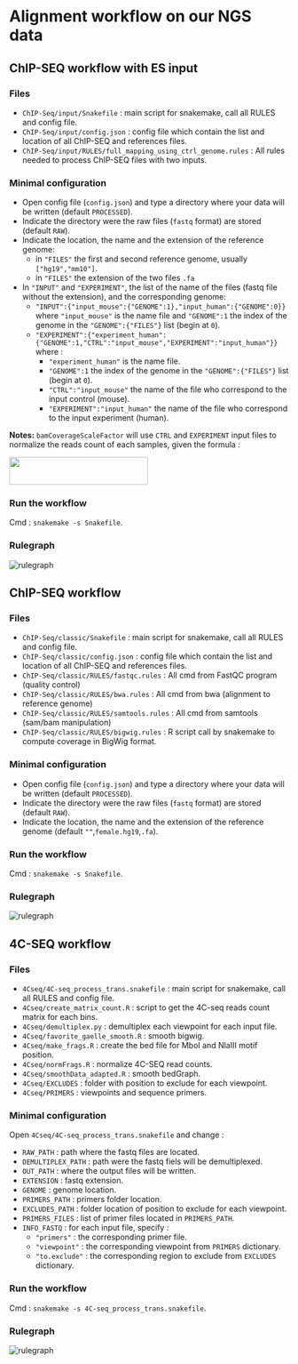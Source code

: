 
# Alignment workflow on our NGS data

## ChIP-SEQ workflow with ES input

### Files

  - `ChIP-Seq/input/Snakefile` : main script for snakemake, call all
    RULES and config file.
  - `ChIP-Seq/input/config.json` : config file which contain the list
    and location of all ChIP-SEQ and references files.
  - `ChIP-Seq/input/RULES/full_mapping_using_ctrl_genome.rules` : All
    rules needed to process ChIP-SEQ files with two inputs.

### Minimal configuration

  - Open config file (`config.json`) and type a directory where your
    data will be written (default `PROCESSED`).
  - Indicate the directory were the raw files (`fastq` format) are
    stored (default `RAW`).
  - Indicate the location, the name and the extension of the reference
    genome:
      - in `"FILES"` the first and second reference genome, usually
        `["hg19","mm10"]`.
      - in `"FILES"` the extension of the two files `.fa`
  - In `"INPUT"` and `"EXPERIMENT"`, the list of the name of the files
    (fastq file without the extension), and the corresponding
        genome:
      - `"INPUT":{"input_mouse":{"GENOME":1},"input_human":{"GENOME":0}}`
        where `"input_mouse"` is the name file and `"GENOME":1` the
        index of the genome in the `"GENOME":{"FILES"}` list (begin at
        `0`).
      - `"EXPERIMENT":{"experiment_human":{"GENOME":1,"CTRL":"input_mouse","EXPERIMENT":"input_human"}}`
        where :
          - `"experiment_human"` is the name file.
          - `"GENOME":1` the index of the genome in the
            `"GENOME":{"FILES"}` list (begin at `0`).
          - `"CTRL":"input_mouse"` the name of the file who correspond
            to the input control (mouse).
          - `"EXPERIMENT":"input_human"` the name of the file who
            correspond to the input experiment (human).

**Notes:** `bamCoverageScaleFactor` will use `CTRL` and `EXPERIMENT`
input files to normalize the reads count of each samples, given the
formula
:

<img src="https://render.githubusercontent.com/render/math?math=\frac{(input_{ctrl}\times reads_{exp})}{(input_{exp}\times reads_{ctrl})}" height="50" width="250">

### Run the workflow

Cmd : `snakemake -s Snakefile`.

### Rulegraph

![rulegraph](ChIP-Seq/input/rulegraph.svg)

## ChIP-SEQ workflow

### Files

  - `ChIP-Seq/classic/Snakefile` : main script for snakemake, call all
    RULES and config file.
  - `ChIP-Seq/classic/config.json` : config file which contain the list
    and location of all ChIP-SEQ and references files.
  - `ChIP-Seq/classic/RULES/fastqc.rules` : All cmd from FastQC program
    (quality control)
  - `ChIP-Seq/classic/RULES/bwa.rules` : All cmd from bwa (alignment to
    reference genome)
  - `ChIP-Seq/classic/RULES/samtools.rules` : All cmd from samtools
    (sam/bam manipulation)
  - `ChIP-Seq/classic/RULES/bigwig.rules` : R script call by snakemake
    to compute coverage in BigWig format.

### Minimal configuration

  - Open config file (`config.json`) and type a directory where your
    data will be written (default `PROCESSED`).
  - Indicate the directory were the raw files (`fastq` format) are
    stored (default `RAW`).
  - Indicate the location, the name and the extension of the reference
    genome (default `""`,`female.hg19`,`.fa`).

### Run the workflow

Cmd : `snakemake -s Snakefile`.

### Rulegraph

![rulegraph](ChIP-Seq/classic/rulegraph_chipseq.png)

## 4C-SEQ workflow

### Files

  - `4Cseq/4C-seq_process_trans.snakefile` : main script for snakemake,
    call all RULES and config file.
  - `4Cseq/create_matrix_count.R` : script to get the 4C-seq reads count
    matrix for each bins.
  - `4Cseq/demultiplex.py` : demultiplex each viewpoint for each input
    file.
  - `4Cseq/favorite_gaelle_smooth.R` : smooth bigwig.
  - `4Cseq/make_frags.R` : create the bed file for MboI and NlaIII motif
    position.
  - `4Cseq/normFrags.R` : normalize 4C-SEQ read counts.
  - `4Cseq/smoothData_adapted.R` : smooth bedGraph.
  - `4Cseq/EXCLUDES` : folder with position to exclude for each
    viewpoint.
  - `4Cseq/PRIMERS` : viewpoints and sequence primers.

### Minimal configuration

Open `4Cseq/4C-seq_process_trans.snakefile` and change :

  - `RAW_PATH` : path where the fastq files are located.
  - `DEMULTIPLEX_PATH` : path were the fastq fiels will be
    demultiplexed.
  - `OUT_PATH` : where the output files will be written.
  - `EXTENSION` : fastq extension.
  - `GENOME` : genome location.
  - `PRIMERS_PATH` : primers folder location.
  - `EXCLUDES_PATH` : folder location of position to exclude for each
    viewpoint.
  - `PRIMERS_FILES` : list of primer files located in `PRIMERS_PATH`.
  - `INFO_FASTQ` : for each input file, specify :
      - `"primers"` : the corresponding primer file.
      - `"viewpoint"` : the corresponding viewpoint from `PRIMERS`
        dictionary.
      - `"to.exclude"` : the corresponding region to exclude from
        `EXCLUDES` dictionary.

### Run the workflow

Cmd : `snakemake -s 4C-seq_process_trans.snakefile`.

### Rulegraph

![rulegraph](4Cseq/rulegraph.svg)
